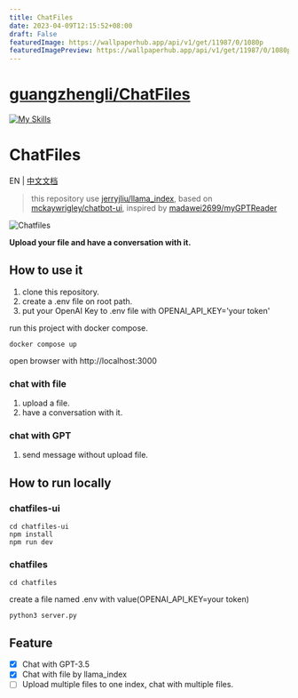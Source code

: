 ```yaml
---
title: ChatFiles
date: 2023-04-09T12:15:52+08:00
draft: False
featuredImage: https://wallpaperhub.app/api/v1/get/11987/0/1080p
featuredImagePreview: https://wallpaperhub.app/api/v1/get/11987/0/1080p
---
```


# [guangzhengli/ChatFiles](https://github.com/guangzhengli/ChatFiles)

[![My Skills](https://skillicons.dev/icons?i=nextjs,tailwind,react,python,flask)](https://skillicons.dev)

# ChatFiles

EN | [中文文档](README.zh.md)

> this repository use [jerryjliu/llama_index](https://github.com/jerryjliu/llama_index), based on [mckaywrigley/chatbot-ui](https://github.com/mckaywrigley/chatbot-ui), inspired by [madawei2699/myGPTReader](https://github.com/madawei2699/myGPTReader)

![Chatfiles](./doc/chatfiles.png)

**Upload your file and have a conversation with it.**

## How to use it
1. clone this repository.
2. create a .env file on root path.
3. put your OpenAI Key to .env file with OPENAI_API_KEY='your token'

run this project with docker compose.
```shell
docker compose up
```

open browser with http://localhost:3000

### chat with file
1. upload a file.
2. have a conversation with it.

### chat with GPT
1. send message without upload file.

## How to run locally
### chatfiles-ui

```shell
cd chatfiles-ui
npm install
npm run dev
```

### chatfiles
```shell
cd chatfiles
```

create a file named .env with value(OPENAI_API_KEY=your token)

```shell
python3 server.py
```


## Feature

- [x] Chat with GPT-3.5
- [x] Chat with file by llama_index
- [ ] Upload multiple files to one index, chat with multiple files.